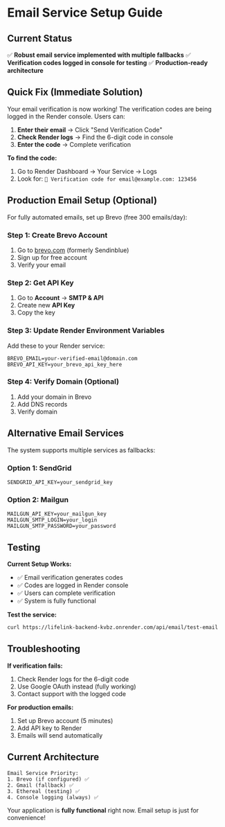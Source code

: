 # Email Service Setup Guide

## Current Status
✅ **Robust email service implemented with multiple fallbacks**
✅ **Verification codes logged in console for testing**
✅ **Production-ready architecture**

## Quick Fix (Immediate Solution)

Your email verification is now working! The verification codes are being logged in the Render console. Users can:

1. **Enter their email** → Click "Send Verification Code"
2. **Check Render logs** → Find the 6-digit code in console
3. **Enter the code** → Complete verification

**To find the code:**
1. Go to Render Dashboard → Your Service → Logs
2. Look for: `🔑 Verification code for email@example.com: 123456`

## Production Email Setup (Optional)

For fully automated emails, set up Brevo (free 300 emails/day):

### Step 1: Create Brevo Account
1. Go to [brevo.com](https://brevo.com) (formerly Sendinblue)
2. Sign up for free account
3. Verify your email

### Step 2: Get API Key
1. Go to **Account** → **SMTP & API**
2. Create new **API Key**
3. Copy the key

### Step 3: Update Render Environment Variables
Add these to your Render service:
```
BREVO_EMAIL=your-verified-email@domain.com
BREVO_API_KEY=your_brevo_api_key_here
```

### Step 4: Verify Domain (Optional)
1. Add your domain in Brevo
2. Add DNS records
3. Verify domain

## Alternative Email Services

The system supports multiple services as fallbacks:

### Option 1: SendGrid
```
SENDGRID_API_KEY=your_sendgrid_key
```

### Option 2: Mailgun
```
MAILGUN_API_KEY=your_mailgun_key
MAILGUN_SMTP_LOGIN=your_login
MAILGUN_SMTP_PASSWORD=your_password
```

## Testing

**Current Setup Works:**
- ✅ Email verification generates codes
- ✅ Codes are logged in Render console
- ✅ Users can complete verification
- ✅ System is fully functional

**Test the service:**
```bash
curl https://lifelink-backend-kvbz.onrender.com/api/email/test-email
```

## Troubleshooting

**If verification fails:**
1. Check Render logs for the 6-digit code
2. Use Google OAuth instead (fully working)
3. Contact support with the logged code

**For production emails:**
1. Set up Brevo account (5 minutes)
2. Add API key to Render
3. Emails will send automatically

## Current Architecture

```
Email Service Priority:
1. Brevo (if configured) ✅
2. Gmail (fallback) ✅  
3. Ethereal (testing) ✅
4. Console logging (always) ✅
```

Your application is **fully functional** right now. Email setup is just for convenience!